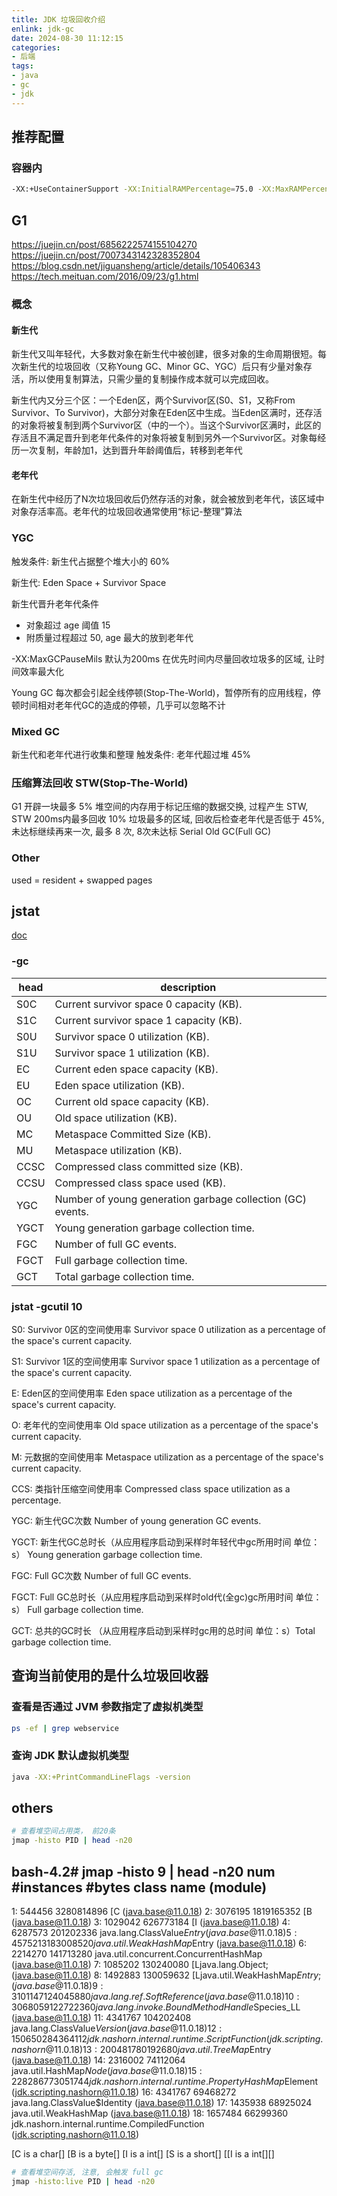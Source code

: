 ```yaml
---
title: JDK 垃圾回收介绍
enlink: jdk-gc
date: 2024-08-30 11:12:15
categories:
- 后端
tags:
- java
- gc
- jdk
---
```


## 推荐配置
### 容器内
```bash
-XX:+UseContainerSupport -XX:InitialRAMPercentage=75.0 -XX:MaxRAMPercentage=75.0 -XX:+HeapDumpOnOutOfMemoryError -XX:HeapDumpPath=/home/admin/nas/dump-${POD_IP}-$(date '+%s').hprof
```

## G1
https://juejin.cn/post/6856222574155104270
https://juejin.cn/post/7007343142328352804
https://blog.csdn.net/jiguansheng/article/details/105406343
https://tech.meituan.com/2016/09/23/g1.html

### 概念

#### 新生代

新生代又叫年轻代，大多数对象在新生代中被创建，很多对象的生命周期很短。每次新生代的垃圾回收（又称Young GC、Minor GC、YGC）后只有少量对象存活，所以使用复制算法，只需少量的复制操作成本就可以完成回收。

新生代内又分三个区：一个Eden区，两个Survivor区(S0、S1，又称From Survivor、To Survivor)，大部分对象在Eden区中生成。当Eden区满时，还存活的对象将被复制到两个Survivor区（中的一个）。当这个Survivor区满时，此区的存活且不满足晋升到老年代条件的对象将被复制到另外一个Survivor区。对象每经历一次复制，年龄加1，达到晋升年龄阈值后，转移到老年代

#### 老年代

在新生代中经历了N次垃圾回收后仍然存活的对象，就会被放到老年代，该区域中对象存活率高。老年代的垃圾回收通常使用“标记-整理”算法


### YGC

触发条件: 新生代占据整个堆大小的 60%

新生代: Eden Space + Survivor Space

新生代晋升老年代条件
- 对象超过 age 阈值 15
- 附质量过程超过 50, age 最大的放到老年代

-XX:MaxGCPauseMils 默认为200ms
在优先时间内尽量回收垃圾多的区域, 让时间效率最大化

Young GC 每次都会引起全线停顿(Stop-The-World)，暂停所有的应用线程，停顿时间相对老年代GC的造成的停顿，几乎可以忽略不计

### Mixed GC
新生代和老年代进行收集和整理
触发条件: 老年代超过堆 45%


### 压缩算法回收 STW(Stop-The-World)

G1 开辟一块最多 5% 堆空间的内存用于标记压缩的数据交换, 过程产生 STW, STW 200ms内最多回收 10% 垃圾最多的区域, 回收后检查老年代是否低于 45%, 未达标继续再来一次, 最多 8 次, 8次未达标 Serial Old GC(Full GC)

### Other

used = resident + swapped pages

## jstat

[doc](https://docs.oracle.com/en/java/javase/14/docs/specs/man/jstat.html)

### -gc
| head | description                                                |
|------|------------------------------------------------------------|
| S0C  | Current survivor space 0 capacity (KB).                    |
| S1C  | Current survivor space 1 capacity (KB).                    |
| S0U  | Survivor space 0 utilization (KB).                         |
| S1U  | Survivor space 1 utilization (KB).                         |
| EC   | Current eden space capacity (KB).                          |
| EU   | Eden space utilization (KB).                               |
| OC   | Current old space capacity (KB).                           |
| OU   | Old space utilization (KB).                                |
| MC   | Metaspace Committed Size (KB).                             |
| MU   | Metaspace utilization (KB).                                |
| CCSC | Compressed class committed size (KB).                      |
| CCSU | Compressed class space used (KB).                          |
| YGC  | Number of young generation garbage collection (GC) events. |
| YGCT | Young generation garbage collection time.                  |
| FGC  | Number of full GC events.                                  |
| FGCT | Full garbage collection time.                              |
| GCT  | Total garbage collection time.                             |

### jstat -gcutil 10

S0: Survivor 0区的空间使用率 Survivor space 0 utilization as a percentage of the space's current capacity.

S1: Survivor 1区的空间使用率 Survivor space 1 utilization as a percentage of the space's current capacity.

E: Eden区的空间使用率 Eden space utilization as a percentage of the space's current capacity.

O: 老年代的空间使用率 Old space utilization as a percentage of the space's current capacity.

M: 元数据的空间使用率 Metaspace utilization as a percentage of the space's current capacity.

CCS: 类指针压缩空间使用率 Compressed class space utilization as a percentage.

YGC: 新生代GC次数 Number of young generation GC events.

YGCT: 新生代GC总时长（从应用程序启动到采样时年轻代中gc所用时间 单位：s）
	  Young generation garbage collection time.

FGC: Full GC次数 Number of full GC events.

FGCT: Full GC总时长（从应用程序启动到采样时old代(全gc)gc所用时间 单位：s）
	  Full garbage collection time.

GCT: 总共的GC时长 （从应用程序启动到采样时gc用的总时间 单位：s）Total garbage collection time.


## 查询当前使用的是什么垃圾回收器

### 查看是否通过 JVM 参数指定了虚拟机类型
```bash
ps -ef | grep webservice
```

### 查询 JDK 默认虚拟机类型
```bash
java -XX:+PrintCommandLineFlags -version
```

## others
```bash
# 查看堆空间占用类， 前20条
jmap -histo PID | head -n20
```
bash-4.2# jmap -histo 9 | head -n20
 num     #instances         #bytes  class name (module)
-------------------------------------------------------
   1:        544456     3280814896  [C (java.base@11.0.18)
   2:       3076195     1819165352  [B (java.base@11.0.18)
   3:       1029042      626773184  [I (java.base@11.0.18)
   4:       6287573      201202336  java.lang.ClassValue$Entry (java.base@11.0.18)
   5:       4575213      183008520  java.util.WeakHashMap$Entry (java.base@11.0.18)
   6:       2214270      141713280  java.util.concurrent.ConcurrentHashMap (java.base@11.0.18)
   7:       1085202      130240080  [Ljava.lang.Object; (java.base@11.0.18)
   8:       1492883      130059632  [Ljava.util.WeakHashMap$Entry; (java.base@11.0.18)
   9:       3101147      124045880  java.lang.ref.SoftReference (java.base@11.0.18)
  10:       3068059      122722360  java.lang.invoke.BoundMethodHandle$Species_LL (java.base@11.0.18)
  11:       4341767      104202408  java.lang.ClassValue$Version (java.base@11.0.18)
  12:       1506502       84364112  jdk.nashorn.internal.runtime.ScriptFunction (jdk.scripting.nashorn@11.0.18)
  13:       2004817       80192680  java.util.TreeMap$Entry (java.base@11.0.18)
  14:       2316002       74112064  java.util.HashMap$Node (java.base@11.0.18)
  15:       2282867       73051744  jdk.nashorn.internal.runtime.PropertyHashMap$Element (jdk.scripting.nashorn@11.0.18)
  16:       4341767       69468272  java.lang.ClassValue$Identity (java.base@11.0.18)
  17:       1435938       68925024  java.util.WeakHashMap (java.base@11.0.18)
  18:       1657484       66299360  jdk.nashorn.internal.runtime.CompiledFunction (jdk.scripting.nashorn@11.0.18)

[C is a char[]
[B is a byte[]
[I is a int[]
[S is a short[]
[[I is a int[][]

```bash
# 查看堆空间存活, 注意, 会触发 full gc
jmap -histo:live PID | head -n20
```

